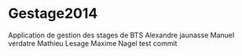 Gestage2014
===========

Application de gestion des stages de BTS
Alexandre jaunasse
Manuel verdatre
Mathieu Lesage
Maxime Nagel
test commit
